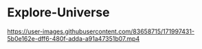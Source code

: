 # Explore-Universe


https://user-images.githubusercontent.com/83658715/171997431-5b0e162e-dff6-480f-adda-a91a47351b07.mp4

